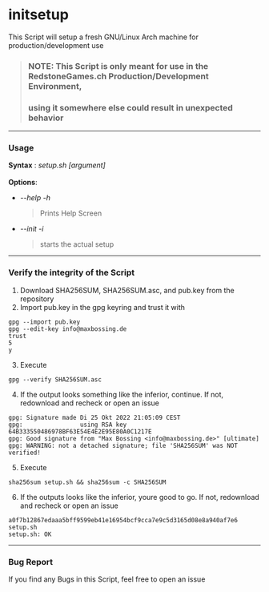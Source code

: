# initsetup

This Script will setup a fresh GNU/Linux Arch machine for production/development use 
> ### NOTE: This Script is only meant for use in the RedstoneGames.ch Production/Development Environment,
> ### using it somewhere else could result in unexpected behavior

---

### **Usage**

**Syntax** : *setup.sh [argument]*  
<br>
**Options**:
+ *--help -h*  
    > Prints Help Screen 
+ *--init -i*
    > starts the actual setup

---

### **Verify the integrity of the Script**
1. Download SHA256SUM, SHA256SUM.asc, and pub.key from the repository
2. Import pub.key in the gpg keyring and trust it with
```
gpg --import pub.key
gpg --edit-key info@maxbossing.de
trust
5
y
```
3. Execute  
```
gpg --verify SHA256SUM.asc
```
4. If the output looks something like the inferior, continue. If not, redownload and recheck or open an issue
```
gpg: Signature made Di 25 Okt 2022 21:05:09 CEST
gpg:                using RSA key 64B333550486978BF63E54E4E2E95E80A0C1217E
gpg: Good signature from "Max Bossing <info@maxbossing.de>" [ultimate]
gpg: WARNING: not a detached signature; file 'SHA256SUM' was NOT verified!
```
5. Execute
```
sha256sum setup.sh && sha256sum -c SHA256SUM
```
6. If the outputs looks like the inferior, youre good to go. If not, redownload and recheck or open an issue 
```
a0f7b12867edaaa5bff9599eb41e16954bcf9cca7e9c5d3165d08e8a940af7e6  setup.sh
setup.sh: OK
```

---

### **Bug Report**

If you find any Bugs in this Script, feel free to open an issue 